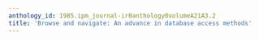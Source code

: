 ```yaml
---
anthology_id: 1985.ipm_journal-ir0anthology0volumeA21A3.2
title: 'Browse and navigate: An advance in database access methods'
---
```

